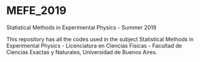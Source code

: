 # MEFE_2019
Statistical Methods in Experimental Physics - Summer 2019

This repository has all the codes used in the subject Statistical Methods in Experimental Physics  - Licenciatura en Ciencias Físicas - Facultad de Ciencias Exactas y Naturales, Universidad de Buenos Aires.
